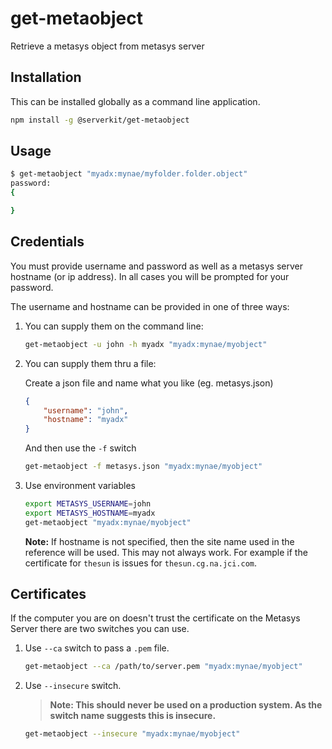 # get-metaobject

Retrieve a metasys object from metasys server

## Installation

This can be installed globally as a command line application.

```bash
npm install -g @serverkit/get-metaobject
```

## Usage

```bash
$ get-metaobject "myadx:mynae/myfolder.folder.object"
password:
{

}
```

## Credentials

You must provide username and password as well as a metasys server
hostname (or ip address). In all cases you will be prompted
for your password.

The username and hostname can be provided in one of three ways:

1. You can supply them on the command line:

    ```bash
    get-metaobject -u john -h myadx "myadx:mynae/myobject"
    ```

2. You can supply them thru a file:

    Create a json file and name what you like (eg. metasys.json)

    ```json
    {
        "username": "john",
        "hostname": "myadx"
    }
    ```

    And then use the `-f` switch

    ```bash
    get-metaobject -f metasys.json "myadx:mynae/myobject"
    ```

3. Use environment variables

    ```bash
    export METASYS_USERNAME=john
    export METASYS_HOSTNAME=myadx
    get-metaobject "myadx:mynae/myobject"
    ```

    **Note:** If hostname is not specified, then the site name used in the reference will be used. This may not always work. For example if the certificate for `thesun` is issues for `thesun.cg.na.jci.com`.



## Certificates

If the computer you are on doesn't trust the certificate on the Metasys Server there are two switches you can use.

1. Use `--ca` switch to pass a `.pem` file.

    ```bash
    get-metaobject --ca /path/to/server.pem "myadx:mynae/myobject"
    ```
2. Use `--insecure` switch.

    > **Note: This should never be used on a production system.
    > As the switch name suggests this is insecure.**

    ```bash
    get-metaobject --insecure "myadx:mynae/myobject"
    ```


